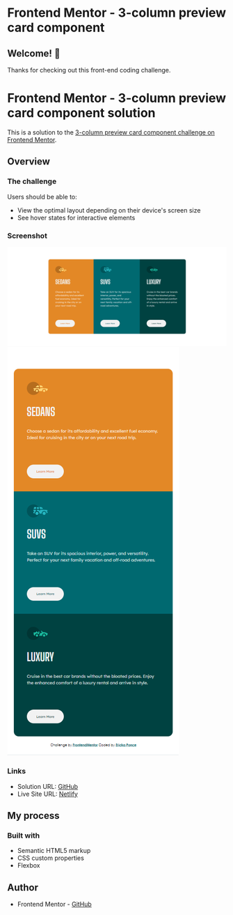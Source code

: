# Frontend Mentor - 3-column preview card component

## Welcome! 👋

Thanks for checking out this front-end coding challenge.

# Frontend Mentor - 3-column preview card component solution

This is a solution to the [3-column preview card component challenge on Frontend Mentor](https://www.frontendmentor.io/challenges/3column-preview-card-component-pH92eAR2-). 

## Overview

### The challenge

Users should be able to:

- View the optimal layout depending on their device's screen size
- See hover states for interactive elements

### Screenshot

![](./design/3columns.png)
![](./design/responsive.png)

### Links

- Solution URL: [GitHub](https://github.com/iEerii/3columnPreview)
- Live Site URL: [Netlify](columnresponsive.netlify.app)

## My process

### Built with

- Semantic HTML5 markup
- CSS custom properties
- Flexbox

## Author

- Frontend Mentor - [GitHub](https://www.frontendmentor.io/profile/@iEerii)
